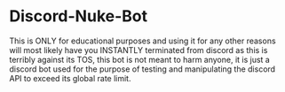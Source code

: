 # Discord-Nuke-Bot
This is ONLY for educational purposes and using it for any other reasons will most likely have you INSTANTLY terminated from discord as this is terribly against its TOS, this bot is not meant to harm anyone, it is just a discord bot used for the purpose of testing and manipulating the discord API to exceed its global rate limit.
